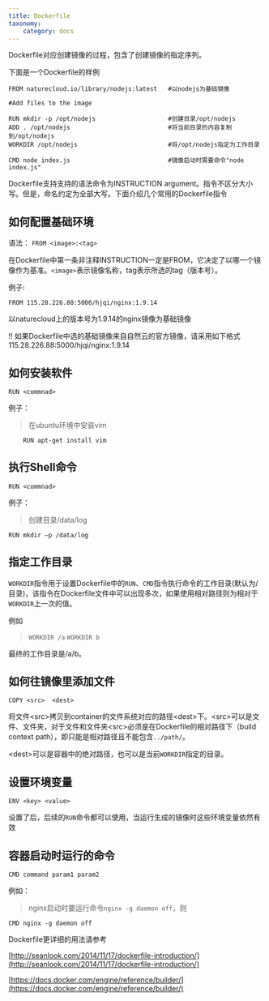 ```yaml
---
title: Dockerfile 
taxonomy:
    category: docs
---
```


Dockerfile对应创建镜像的过程，包含了创建镜像的指定序列。

下面是一个Dockerfile的样例

    FROM naturecloud.io/library/nodejs:latest   #以nodejs为基础镜像
    
    #Add files to the image
    
    RUN mkdir -p /opt/nodejs                    #创建目录/opt/nodejs
    ADD . /opt/nodejs                           #将当前目录的内容复制到/opt/nodejs
    WORKDIR /opt/nodejs                         #将/opt/nodejs指定为工作目录
    
    CMD node index.js                           #镜像启动时需要命令"node index.js"

Dockerfile支持支持的语法命令为INSTRUCTION argument。指令不区分大小写。但是，命名约定为全部大写。下面介绍几个常用的Dockerfile指令

## 如何配置基础环境 ##

语法： `FROM <image>:<tag>`

在Dockerfile中第一条非注释INSTRUCTION一定是FROM，它决定了以哪一个镜像作为基准。`<image>`表示镜像名称，tag表示所选的tag（版本号）。

例子:

	FROM 115.28.226.88:5000/hjqi/nginx:1.9.14 
  
以naturecloud上的版本号为1.9.14的nginx镜像为基础镜像


!! 如果Dockerfile中选的基础镜像来自自然云的官方镜像，请采用如下格式115.28.226.88:5000/hjqi/nginx:1.9.14

## 如何安装软件 ##


`RUN <commnad>`

例子：
>在ubuntu环境中安装vim
>
```
    RUN apt-get install vim
```

## 执行Shell命令 ##


`RUN <commnad>`

例子：
>创建目录/data/log
>
```
RUN mkdir –p /data/log
```

## 指定工作目录 ##


`WORKDIR`指令用于设置Dockerfile中的`RUN`、`CMD`指令执行命令的工作目录(默认为/目录)，该指令在Dockerfile文件中可以出现多次，如果使用相对路径则为相对于`WORKDIR`上一次的值。


例如

> `WORKDIR /a`
> `WORKDIR b`

最终的工作目录是/a/b。

## 如何往镜像里添加文件 ##

	COPY <src>  <dest>
将文件<src\>拷贝到container的文件系统对应的路径<dest\>下。<src\>可以是文件、文件夹，对于文件和文件夹<src\>必须是在Dockerfile的相对路径下（build context path），即只能是相对路径且不能包含`../path/`。

<dest\>可以是容器中的绝对路径，也可以是当前`WORKDIR`指定的目录。

## 设置环境变量 ##

    ENV <key> <value>
设置了后，后续的`RUN`命令都可以使用，当运行生成的镜像时这些环境变量依然有效

## 容器启动时运行的命令 ##

    CMD command param1 param2
例如：

> nginx启动时要运行命令`nginx -g daemon off`，则
> 
```
CMD nginx -g daemon off
```

Dockerfile更详细的用法请参考

[http://seanlook.com/2014/11/17/dockerfile-introduction/](http://seanlook.com/2014/11/17/dockerfile-introduction/)

[https://docs.docker.com/engine/reference/builder/](https://docs.docker.com/engine/reference/builder/)